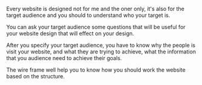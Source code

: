 Every website is designed not for me and the oner only, it's also for the target audience and you should to understand who your target is.

 

You can ask your target audience some questions that will be useful for your website design that will effect on your design.

 

After you specify your target audience, you have to know why the people is visit your website, and what they are trying to achieve, what the information that you audience need to achieve their goals.

 

The wire frame well help you to know how you should work the website based on the structure.

 